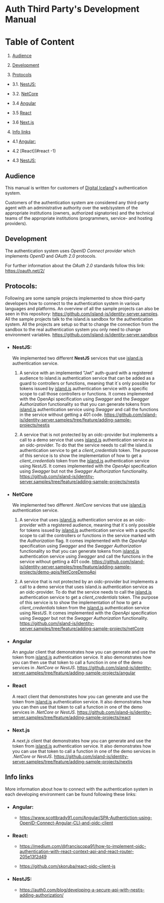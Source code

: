 # Auth Third Party's Development Manual

# Table of Content

1. [Audience](#audience)

2. [Development](#development)

3. [Protocols](#protocols)

- 3.1. [NestJS:](#nestjs)

- 3.2. [NetCore](#netcore)

- 3.4 [Angular](#angular)

- 3.5 [React](#react)

- 3.6 [Next.js](#nextjs)

4. [Info links](#info-links)

- 4.1 [Angular:](#angular-1)

- 4.2 [React](#react -1)

- 4.3 [NestJS:](#nestjs)

## <a name="audience"></a>Audience

This manual is written for customers of [Digital Iceland](https://island.is/)'s authentication system.

Customers of the authentication system are considered any third-party agent with an administrative authority over the web/system of the appropriate institutions (owners, authorized signatories) and the technical teams of the appropriate institutions (programmers, service- and hosting providers).

## <a name="development"></a>Development

The authentication system uses _OpenID Connect provider_ which implements _OpenID_ and _OAuth 2.0_ protocols.

For further information about the _OAuth 2.0_ standards follow this link: <https://oauth.net/2/>

## <a name="protocols"></a>Protocols:

Following are some sample projects implemented to show third-party developers how to connect to the authentication system in various languages and platforms.
An overview of all the sample projects can also be seen in this repository:
<https://github.com/island-is/identity-server.samples>.
All the sample projects talk to the island.is sandbox for the authentication system.
All the projects are setup so that to change the connection from the sandbox to the real authentication system you only need to change environment variables.
<https://github.com/island-is/identity-server.sandbox>

- ### <a name="nestjs"></a>NestJS:

  We implemented two different **NestJS** services that use [island.is](https://island.is/) authentication service.

  1.  A service with an implemented "Jwt" auth-guard with a registered audience to island.is authentication service that can be added as a guard to controllers or functions, meaning that it´s only possible for tokens issued by [island.is](https://island.is/) authentication service with a specific scope to call those controllers or functions.
      It comes implemented with the OpenApi specification using _Swagger_ and the _Swagger Authorization_ functionality so that you can generate tokens from [island.is](https://island.is/) authentication service using _Swagger_ and call the functions in the service without getting a 401 code.
      <https://github.com/island-is/identity-server.samples/tree/feature/adding-sample-projects/nestjs>

  2.  A service that is not protected by an oidc-provider but implements a call to a demo service that uses [island.is](https://island.is/) authentication service as an oidc-provider. To do that the service needs to call the island.is authentication service to get a _client_credentials_ token. The purpose of this service is to show the implementation of how to get a _client_credentials_ token from the [island.is](https://island.is/) authentication service using _NestJS_.
      It comes implemented with the _OpenApi_ specification using _Swagger_ but not the _Swagger Authorization_ functionality.
      <https://github.com/island-is/identity-server.samples/tree/feature/adding-sample-projects/nestjs>

- ### <a name="netcore"></a>NetCore

  We implemented two different _.NetCore_ services that use [island.is](https://island.is/) authentication service.

  1.  A service that uses [island.is](https://island.is/) authentication service as an oidc-provider with a registered audience, meaning that it´s only possible for tokens issued by [island.is](https://island.is/) authentication service with a specific scope to call the controllers or functions in the service marked with the _Authorization_ flag.
      It comes implemented with the _OpenApi_ specification using _Swagger_ and the _Swagger Authorization_ functionality so that you can generate tokens from [island.is](https://island.is/) authentication service using _Swagger_ and call the functions in the service without getting a 401 code.
      <https://github.com/island-is/identity-server.samples/tree/feature/adding-sample-projects/demo-apis/NetCoreDemoApi>

  2.  A service that is not protected by an oidc-provider but implements a call to a demo service that uses island.is authentication service as an oidc-provider.
      To do that the service needs to call the [island.is](https://island.is/) authentication service to get a _client_credentials_ token.
      The purpose of this service is to show the implementation of how to get a _client_credentials_ token from the [island.is](https://island.is/) authentication service using _NestJS_.
      It comes implemented with the _OpenApi_ specification using _Swagger_ but not the _Swagger Authorization_ functionality.
      <https://github.com/island-is/identity-server.samples/tree/feature/adding-sample-projects/netCore>

- ### <a name="angular"></a>Angular

  An angular client that demonstrates how you can generate and use the token from [island.is](https://island.is/) authentication service.
  It also demonstrates how you can then use that token to call a function in one of the demo services in _.NetCore_ or _NestJS_.
  <https://github.com/island-is/identity-server.samples/tree/feature/adding-sample-projects/angular>

- ### <a name="react"></a>React

  A react client that demonstrates how you can generate and use the token from [island.is](https://island.is/) authentication service.
  It also demonstrates how you can then use that token to call a function in one of the demo services in _.NetCore_ or _NestJS_.
  <https://github.com/island-is/identity-server.samples/tree/feature/adding-sample-projects/react>

- ### <a name="nextjs"></a>Next.js

  A _next.js_ client that demonstrates how you can generate and use the token from [island.is](https://island.is/) authentication service.
  It also demonstrates how you can use that token to call a function in one of the demo services in _.NetCore_ or _NestJS_.
  <https://github.com/island-is/identity-server.samples/tree/feature/adding-sample-projects/nextjs>

## <a name="info-links"></a>Info links

More information about how to connect with the authentication system in each developing environment can be found following these links:

- ### <a name="angular -1"></a>Angular:

  - <https://www.scottbrady91.com/Angular/SPA-Authentiction-using-OpenID-Connect-Angular-CLI-and-oidc-client>

- ### <a name="react -1"></a>React:

  - <https://medium.com/@franciscopa91/how-to-implement-oidc-authentication-with-react-context-api-and-react-router-205e13f2d49>

  - <https://github.com/skoruba/react-oidc-client-js>

- ### <a name="nestjs"></a>NestJS:

  - <https://auth0.com/blog/developing-a-secure-api-with-nestjs-adding-authorization/>
